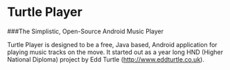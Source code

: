 Turtle Player
============

###The Simplistic, Open-Source Android Music Player

Turtle Player is designed to be a free, Java based, Android application for playing music tracks on the move. It started out as a year long HND (Higher National Diploma) project by Edd Turtle (http://www.eddturtle.co.uk).